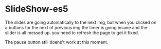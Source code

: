 # SlideShow-es5


The slides are going automatically to the next img,
but when you clicked on a buttons for the next of previous img the timer is going insane
and the slider is all messed up. you need to refresh the page to get it fixed.

The pause button still doens't work at this moment.
